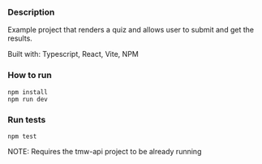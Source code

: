 ### Description

Example project that renders a quiz and allows user to submit and get the results.

Built with: Typescript, React, Vite, NPM

### How to run

```shell
npm install
npm run dev
```

### Run tests

```shell
npm test
```

NOTE: Requires the tmw-api project to be already running
